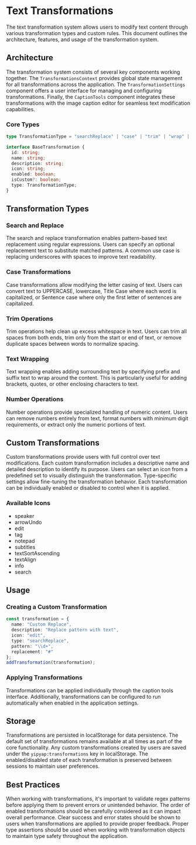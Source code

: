 # Text Transformations

The text transformation system allows users to modify text content through various transformation types and custom rules. This document outlines the architecture, features, and usage of the transformation system.

## Architecture

The transformation system consists of several key components working together. The `TransformationsContext` provides global state management for all transformations across the application. The `TransformationSettings` component offers a user interface for managing and configuring transformations. Finally, the `CaptionTools` component integrates these transformations with the image caption editor for seamless text modification capabilities.

### Core Types

```typescript
type TransformationType = "searchReplace" | "case" | "trim" | "wrap" | "number";

interface BaseTransformation {
  id: string;
  name: string;
  description: string;
  icon: string;
  enabled: boolean;
  isCustom?: boolean;
  type: TransformationType;
}
```

## Transformation Types

### Search and Replace

The search and replace transformation enables pattern-based text replacement using regular expressions. Users can specify an optional replacement text to substitute matched patterns. A common use case is replacing underscores with spaces to improve text readability.

### Case Transformations

Case transformations allow modifying the letter casing of text. Users can convert text to UPPERCASE, lowercase, Title Case where each word is capitalized, or Sentence case where only the first letter of sentences are capitalized.

### Trim Operations

Trim operations help clean up excess whitespace in text. Users can trim all spaces from both ends, trim only from the start or end of text, or remove duplicate spaces between words to normalize spacing.

### Text Wrapping

Text wrapping enables adding surrounding text by specifying prefix and suffix text to wrap around the content. This is particularly useful for adding brackets, quotes, or other enclosing characters to text.

### Number Operations

Number operations provide specialized handling of numeric content. Users can remove numbers entirely from text, format numbers with minimum digit requirements, or extract only the numeric portions of text.

## Custom Transformations

Custom transformations provide users with full control over text modifications. Each custom transformation includes a descriptive name and detailed description to identify its purpose. Users can select an icon from a predefined set to visually distinguish the transformation. Type-specific settings allow fine-tuning the transformation behavior. Each transformation can be individually enabled or disabled to control when it is applied.

### Available Icons
- speaker
- arrowUndo
- edit
- tag
- notepad
- subtitles
- textSortAscending
- textAlign
- info
- search

## Usage

### Creating a Custom Transformation

```typescript
const transformation = {
  name: "Custom Replace",
  description: "Replace pattern with text",
  icon: "edit",
  type: "searchReplace",
  pattern: "\\d+",
  replacement: "#"
};
addTransformation(transformation);
```

### Applying Transformations

Transformations can be applied individually through the caption tools interface. Additionally, transformations can be configured to run automatically when enabled in the application settings.

## Storage

Transformations are persisted in localStorage for data persistence. The default set of transformations remains available at all times as part of the core functionality. Any custom transformations created by users are saved under the `yipyap:transformations` key in localStorage. The enabled/disabled state of each transformation is preserved between sessions to maintain user preferences.

## Best Practices

When working with transformations, it's important to validate regex patterns before applying them to prevent errors or unintended behavior. The order of enabled transformations should be carefully considered as it can impact overall performance. Clear success and error states should be shown to users when transformations are applied to provide proper feedback. Proper type assertions should be used when working with transformation objects to maintain type safety throughout the application.
